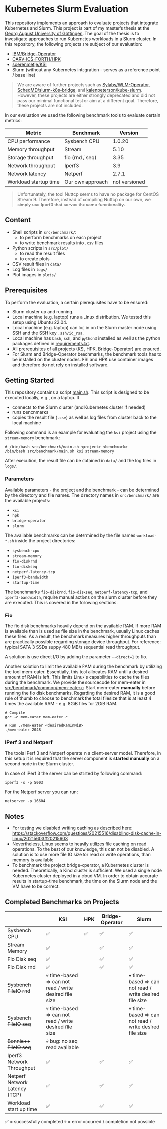 # Kubernetes Slurm Evaluation

This repository implements an approach to evaluate projects that integrate Kubernetes and Slurm.
This project is part of my master’s thesis at the [Georg August University of Göttingen](https://www.uni-goettingen.de). The goal of the thesis is to investigate approaches to run Kubernetes workloads in a Slurm cluster.
In this repository, the following projects are subject of our evaluation:
- [IBM/Bridge-Operator](https://github.com/IBM/Bridge-Operator)
- [CARV-ICS-FORTH/HPK](https://github.com/CARV-ICS-FORTH/HPK)
- [soerenmetje/KSI](https://github.com/soerenmetje/kind-slurm-integration)
- Slurm (without any Kubernetes integration - serves as a reference point / base line)

> We are aware of further projects such as [Sylabs/WLM-Operator](https://github.com/sylabs/wlm-operator), [SchedMD/slurm-k8s-bridge](https://gitlab.com/SchedMD/training/slurm-k8s-bridge), and [kalenpeterson/kube-slurm](https://github.com/kalenpeterson/kube-slurm). 
> However, these projects are either strongly deprecated and did not pass our minimal functional test 
> or aim at a different goal. Therefore, these projects are not included.

In our evaluation we used the following benchmark tools to evaluate certain metrics:

| Metric                | Benchmark        | Version       |
|-----------------------|------------------|---------------|
| CPU performance       | Sysbench CPU     | 1.0.20        |
| Memory throughput     | Stream           | 5.10          |
| Storage throughput    | fio (rnd / seq)  | 3.35          |
| Network throughput    | Iperf3           | 3.9           |
| Network latency       | Netperf          | 2.7.1         |
| Workload startup time | Our own approach | not versioned |

> Unfortunately, the tool Nuttcp seems to have no package for CentOS Stream 9. 
> Therefore, instead of compiling Nuttcp on our own, we simply use Iperf3 that serves the same functionality.
 

## Content
- Shell scripts in `src/benchmark/`:
  - to perform benchmarks on each project
  - to write benchmark results into `.csv` files
- Python scripts in `src/plot/`
  - to read the result files
  - to create plots
- CSV result files in `data/`
- Log files in `logs/`
- Plot images in `plots/`

## Prerequisites
To perform the evaluation, a certain prerequisites have to be ensured:
- Slurm cluster up and running.
- Local machine (e.g. laptop) runs a Linux distribution. We tested this setup using Ubuntu 22.04.
- Local machine (e.g. laptop) can log in on the Slurm master node using SSH and the SSH key `.ssh/id_rsa`.
- Local machine has `bash`, `ssh`, and `python3` installed as well as the python packages defined in [requirements.txt](requirements.txt).
- All prerequisites of all projects (KSI, HPK, Bridge-Operator) are ensured.
- For Slurm and Bridge-Operator benchmarks, the benchmark tools has to be installed on the cluster nodes. KSI and HPK use container images and therefore do not rely on installed software.

## Getting Started
This repository contains a script [main.sh](src/benchmark/main.sh). This script is designed to be executed locally, e.g., on a laptop. It 
- connects to the Slurm cluster (and Kubernetes cluster if needed)
- runs benchmarks
- copies the result file (`.csv`) as well as log files from cluster back to the local machine

Following command is an example for evaluating the `ksi` project using the `stream-memory` benchmark:
```shell
# /bin/bash src/benchmark/main.sh <project> <benchmark>
/bin/bash src/benchmark/main.sh ksi stream-memory
```
After execution, the result file can be obtained in `data/` and the log files in `logs/`.

### Parameters
Available parameters - the project and the benchmark - can be determined by the directory and file names.
The directory names in `src/benchmark/` are the available projects:
- `ksi`
- `hpk`
- `bridge-operator`
- `slurm`

The available benchmarks can be determined by the file names `workload-*.sh` inside the project directories:
- `sysbench-cpu`
- `stream-memory`
- `fio-diskrnd`
- `fio-diskseq`
- `netperf-latency-tcp`
- `iperf3-bandwidth`
- `startup-time`

The benchmarks `fio-diskrnd`, `fio-diskseq`, `netperf-latency-tcp`, and `iperf3-bandwidth`,  require manual actions on the slurm cluster before they are executed. This is covered in the following sections.

### Fio
The fio disk benchmarks heavily depend on the available RAM. 
If more RAM is available than is used as file size in the benchmark, 
usually Linux caches these files. 
As a result, the benchmark measures higher throughputs than are practically possible regarding storage device throughput. 
For reference: typical SATA 3 SSDs suppy 480 MB/s sequential read throughput.

A solution is use direct I/O by adding the parameter `--direct=1` to fio.

Another solution to limit the available RAM during the benchmark by utilizing the tool mem-eater. 
Essentially, this tool allocates RAM until a desired amount of RAM is left. This limits Linux's capabilities to cache the files during the benchmark. 
We provide the sourcecode for mem-eater in [src/benchmark/common/mem-eater.c](src/benchmark/common/mem-eater.c). 
Start mem-eater **manually** before running the fio disk benchmarks. 
Regarding the desired RAM, it is a good rule of thumb to choose to benchmark the total filesize that is at least 4 times the available RAM - e.g. 8GiB files for 2GiB RAM.
```shell
# Compile
gcc -o mem-eater mem-eater.c

# Run ./mem-eater <desiredRamInMiB>
./mem-eater 2048
```

### IPerf 3 and Netperf
The tools IPerf 3 and Netperf operate in a client-server model. 
Therefore, in this setup it is required that the server component is **started manually** on a second node in the Slurm cluster.

In case of iPerf 3 the server can be started by following command:
```shell
iperf3 -s -p 5003
```

For the Netperf server you can run:
```shell
netserver -p 16604
```

## Notes
- For testing we disabled writing caching as described here: https://stackoverflow.com/questions/20215516/disabling-disk-cache-in-linux/20215603#20215603
- Nevertheless, Linux seems to heavily utilizes file caching on read operations. To the best of our knowledge, this can not be disabled. 
A solution is to use more file IO size for read or write operations, than memory is available
- To benchmark the project bridge-operator, a Kubernetes cluster is needed. Theoretically, a Kind cluster is sufficient. 
We used a single node Kubernetes cluster deployed in a cloud VM. In order to obtain accurate results in startup-time benchmark, the time on the Slurm node and the VM have to be correct.

## Completed Benchmarks on Projects
|                               | KSI                                                     | HPK | Bridge-Operator | Slurm                                                   |
|-------------------------------|---------------------------------------------------------|-----|-----------------|---------------------------------------------------------|
| Sysbench CPU                  | ✅                                                       | ✅   | ✅               | ✅                                                       |
| Stream Memory                 | ✅                                                       |     | ✅               | ✅                                                       |
| Fio Disk seq                  | ✅                                                       |     | ✅               | ✅                                                       |
| Fio Disk rnd                  | ✅                                                       |     | ✅               | ✅                                                       |
| ~~Sysbench FileIO rnd~~       | 💀 time-based => can not read / write desired file size |     |                 | 💀 time-based => can not read / write desired file size |
| ~~Sysbench FileIO seq~~       | 💀 time-based => can not read / write desired file size |     |                 | 💀 time-based => can not read / write desired file size |
| ~~Bonnie++ FileIO seq~~       | 💀 bug: no seq read available                           |     |                 |                                                         |
| Iperf3 Network Throughput     | ✅                                                       |     | ✅               | ✅                                                       |
| Netperf Network Latency (TCP) | ✅                                                       |     | ✅               | ✅                                                       |
| Workload start up time        | ✅                                                       |     | ✅               | ✅                                                       |

✅ = successfully completed
💀 = error occurred / completion not possible